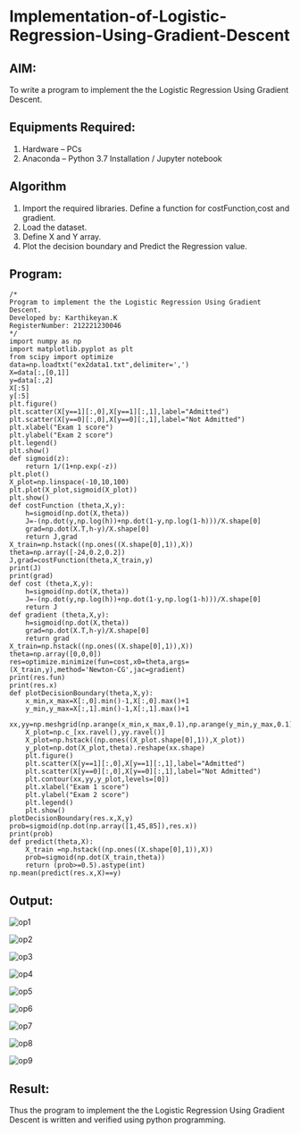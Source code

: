 # Implementation-of-Logistic-Regression-Using-Gradient-Descent

## AIM:
To write a program to implement the the Logistic Regression Using Gradient Descent.

## Equipments Required:
1. Hardware – PCs
2. Anaconda – Python 3.7 Installation / Jupyter notebook

## Algorithm
1. Import the required libraries.
Define a function for costFunction,cost and gradient.
2. Load the dataset.
3. Define X and Y array.
4. Plot the decision boundary and Predict the Regression value.

## Program:
```
/*
Program to implement the the Logistic Regression Using Gradient Descent.
Developed by: Karthikeyan.K
RegisterNumber: 212221230046
*/
import numpy as np
import matplotlib.pyplot as plt
from scipy import optimize
data=np.loadtxt("ex2data1.txt",delimiter=',')
X=data[:,[0,1]]
y=data[:,2]
X[:5]
y[:5]
plt.figure()
plt.scatter(X[y==1][:,0],X[y==1][:,1],label="Admitted")
plt.scatter(X[y==0][:,0],X[y==0][:,1],label="Not Admitted")
plt.xlabel("Exam 1 score")
plt.ylabel("Exam 2 score")
plt.legend()
plt.show()
def sigmoid(z):
    return 1/(1+np.exp(-z))
plt.plot()
X_plot=np.linspace(-10,10,100)
plt.plot(X_plot,sigmoid(X_plot))
plt.show()
def costFunction (theta,X,y):
    h=sigmoid(np.dot(X,theta))
    J=-(np.dot(y,np.log(h))+np.dot(1-y,np.log(1-h)))/X.shape[0]
    grad=np.dot(X.T,h-y)/X.shape[0]
    return J,grad
X_train=np.hstack((np.ones((X.shape[0],1)),X))
theta=np.array([-24,0.2,0.2])
J,grad=costFunction(theta,X_train,y)
print(J)
print(grad)
def cost (theta,X,y):
    h=sigmoid(np.dot(X,theta))
    J=-(np.dot(y,np.log(h))+np.dot(1-y,np.log(1-h)))/X.shape[0]
    return J
def gradient (theta,X,y):
    h=sigmoid(np.dot(X,theta))
    grad=np.dot(X.T,h-y)/X.shape[0]
    return grad
X_train=np.hstack((np.ones((X.shape[0],1)),X))
theta=np.array([0,0,0])
res=optimize.minimize(fun=cost,x0=theta,args=(X_train,y),method='Newton-CG',jac=gradient)
print(res.fun)
print(res.x)
def plotDecisionBoundary(theta,X,y):
    x_min,x_max=X[:,0].min()-1,X[:,0].max()+1
    y_min,y_max=X[:,1].min()-1,X[:,1].max()+1
    xx,yy=np.meshgrid(np.arange(x_min,x_max,0.1),np.arange(y_min,y_max,0.1))
    X_plot=np.c_[xx.ravel(),yy.ravel()]
    X_plot=np.hstack((np.ones((X_plot.shape[0],1)),X_plot))
    y_plot=np.dot(X_plot,theta).reshape(xx.shape)
    plt.figure()
    plt.scatter(X[y==1][:,0],X[y==1][:,1],label="Admitted")
    plt.scatter(X[y==0][:,0],X[y==0][:,1],label="Not Admitted")
    plt.contour(xx,yy,y_plot,levels=[0])
    plt.xlabel("Exam 1 score")
    plt.ylabel("Exam 2 score")
    plt.legend()
    plt.show()
plotDecisionBoundary(res.x,X,y)
prob=sigmoid(np.dot(np.array([1,45,85]),res.x))
print(prob)
def predict(theta,X):
    X_train =np.hstack((np.ones((X.shape[0],1)),X))
    prob=sigmoid(np.dot(X_train,theta))
    return (prob>=0.5).astype(int)
np.mean(predict(res.x,X)==y)
```
## Output:
![op1](https://user-images.githubusercontent.com/93427303/196707079-8d7bf851-194c-452f-bfed-5396e9dbad54.png)

![op2](https://user-images.githubusercontent.com/93427303/196707095-570972a4-60e0-4563-b5fc-23f3ea136db3.png)

![op3](https://user-images.githubusercontent.com/93427303/196707123-a383679b-f9b6-454b-9195-db73c847c0e8.png)

![op4](https://user-images.githubusercontent.com/93427303/196707147-3793da20-2df7-4ae1-b167-a75b8425ab21.png)

![op5](https://user-images.githubusercontent.com/93427303/196707161-7a05926b-ab4f-42e0-bebb-d3bbecb5f5c2.png)

![op6](https://user-images.githubusercontent.com/93427303/196707183-246bef46-ebe0-43c6-b2f2-454ae9917223.png)

![op7](https://user-images.githubusercontent.com/93427303/196707212-82fe0851-6fcb-4cfc-b529-9e8202e42eab.png)

![op8](https://user-images.githubusercontent.com/93427303/196707240-4f9021b0-ebb7-4de8-aee9-066a1ab1a1d4.png)

![op9](https://user-images.githubusercontent.com/93427303/196707267-cb3e71ea-b21a-493a-ab92-fc02ef48f92d.png)



## Result:
Thus the program to implement the the Logistic Regression Using Gradient Descent is written and verified using python programming.

